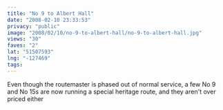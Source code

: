 ```yaml
---
title: "No 9 to Albert Hall"
date: "2008-02-10 23:33:53"
privacy: "public"
image: "2008/02/10/no-9-to-albert-hall/no-9-to-albert-hall.jpg"
views: "30"
faves: "2"
lat: "51507593"
lng: "-127469"
tags:
---
```

Even though the routemaster is phased out of normal service, a few No 9 and No 15s are now running a special heritage route, and they aren't over priced either

